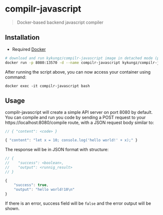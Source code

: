 # compilr-javascript
> Docker-based backend javascript compiler

## Installation
- Required [Docker](https://www.docker.com/)

```bash
# download and run kykungz/compilr-javascript image in detached mode (port 8080)
docker run -p 8080:13570 -d --name compilr-javascript kykungz/compilr-javascript
```
After running the script above, you can now access your container using command:
```
docker exec -it compilr-javascript bash
```
## Usage
compilr-javascript will create a simple API server on port 8080 by default. You can compile and run you code by sending a POST request to your https://localhost:8080/compile route, with a JSON request body similar to:
```javascript
// { "content": <code> }

{ "content": "let x = 10; console.log('hello world!' + x);" }
```
The response will be in JSON format with structure:
```javascript
// {
//    "success": <boolean>,
//    "output": <runnig_result>
// }

{
    "success": true,
    "output": "hello world!10\n"
}

```
If there is an error, success field will be `false` and the error output will be shown.
